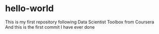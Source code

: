 # hello-world
This is my first repository following Data Scientist Toolbox from Coursera
And this is the first commit I have ever done
